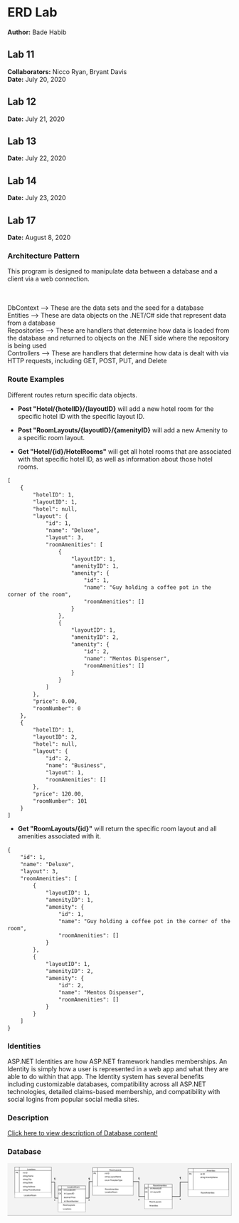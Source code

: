 # ERD Lab
**Author:** Bade Habib

## Lab 11
**Collaborators:** Nicco Ryan, Bryant Davis
<br />**Date:** July 20, 2020

## Lab 12
**Date:** July 21, 2020

## Lab 13
**Date:** July 22, 2020

## Lab 14
**Date:** July 23, 2020

## Lab 17
**Date:** August 8, 2020

### Architecture Pattern
This program is designed to manipulate data between a database and a client via a web connection.

<br /><br />DbContext --> These are the data sets and the seed for a database
<br />Entities --> These are data objects on the .NET/C# side that represent data from a database
<br />Repositories --> These are handlers that determine how data is loaded from the database and returned to objects on the .NET side where the repository is being used
<br />Controllers --> These are handlers that determine how data is dealt with via HTTP requests, including GET, POST, PUT, and Delete

### Route Examples
Different routes return specific data objects.

- **Post "Hotel/{hotelID}/{layoutID}** will add a new hotel room for the specific hotel ID with the specific layout ID.
- **Post "RoomLayouts/{layoutID}/{amenityID}** will add a new Amenity to a specific room layout.

- **Get "Hotel/{id}/HotelRooms"** will get all hotel rooms that are associated with that specific hotel ID, as well as information about those hotel rooms.
```
[
    {
        "hotelID": 1,
        "layoutID": 1,
        "hotel": null,
        "layout": {
            "id": 1,
            "name": "Deluxe",
            "layout": 3,
            "roomAmenities": [
                {
                    "layoutID": 1,
                    "amenityID": 1,
                    "amenity": {
                        "id": 1,
                        "name": "Guy holding a coffee pot in the corner of the room",
                        "roomAmenities": []
                    }
                },
                {
                    "layoutID": 1,
                    "amenityID": 2,
                    "amenity": {
                        "id": 2,
                        "name": "Mentos Dispenser",
                        "roomAmenities": []
                    }
                }
            ]
        },
        "price": 0.00,
        "roomNumber": 0
    },
    {
        "hotelID": 1,
        "layoutID": 2,
        "hotel": null,
        "layout": {
            "id": 2,
            "name": "Business",
            "layout": 1,
            "roomAmenities": []
        },
        "price": 120.00,
        "roomNumber": 101
    }
]
```

- **Get "RoomLayouts/{id}"** will return the specific room layout and all amenities associated with it.
```
{
    "id": 1,
    "name": "Deluxe",
    "layout": 3,
    "roomAmenities": [
        {
            "layoutID": 1,
            "amenityID": 1,
            "amenity": {
                "id": 1,
                "name": "Guy holding a coffee pot in the corner of the room",
                "roomAmenities": []
            }
        },
        {
            "layoutID": 1,
            "amenityID": 2,
            "amenity": {
                "id": 2,
                "name": "Mentos Dispenser",
                "roomAmenities": []
            }
        }
    ]
}
```

### Identities
ASP.NET Identities are how ASP.NET framework handles memberships. An Identity is simply how a user is represented in a web app and what they are able to do within that app. The Identity system has several benefits including customizable databases, compatibility across all ASP.NET technologies, detailed claims-based membership, and compatibility with social logins from popular social media sites. 

### Description
[Click here to view description of Database content!](https://github.com/JungDefiant/Async-Inn/blob/master/Lab11%20ERD%20Descriptions.pdf)

### Database
![Database depiction](https://github.com/JungDefiant/Async-Inn/blob/master/Lab11-Databases%20(1).png)
